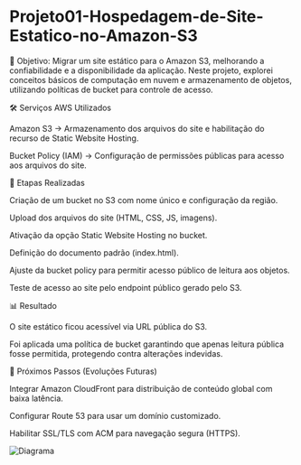 # Projeto01-Hospedagem-de-Site-Estatico-no-Amazon-S3

🎯 Objetivo:
Migrar um site estático para o Amazon S3, melhorando a confiabilidade e a disponibilidade da aplicação. Neste projeto, explorei conceitos básicos de computação em nuvem e armazenamento de objetos, utilizando políticas de bucket para controle de acesso.


🛠️ Serviços AWS Utilizados

Amazon S3 → Armazenamento dos arquivos do site e habilitação do recurso de Static Website Hosting.

Bucket Policy (IAM) → Configuração de permissões públicas para acesso aos arquivos do site.


🚀 Etapas Realizadas

Criação de um bucket no S3 com nome único e configuração da região.

Upload dos arquivos do site (HTML, CSS, JS, imagens).

Ativação da opção Static Website Hosting no bucket.

Definição do documento padrão (index.html).

Ajuste da bucket policy para permitir acesso público de leitura aos objetos.

Teste de acesso ao site pelo endpoint público gerado pelo S3.

📊 Resultado

O site estático ficou acessível via URL pública do S3.

Foi aplicada uma política de bucket garantindo que apenas leitura pública fosse permitida, protegendo contra alterações indevidas.

🔧 Próximos Passos (Evoluções Futuras)

Integrar Amazon CloudFront para distribuição de conteúdo global com baixa latência.

Configurar Route 53 para usar um domínio customizado.

Habilitar SSL/TLS com ACM para navegação segura (HTTPS).

![Diagrama](https://github.com/user-attachments/assets/dd4f5266-4840-4d98-b430-846f92bacfd3)
